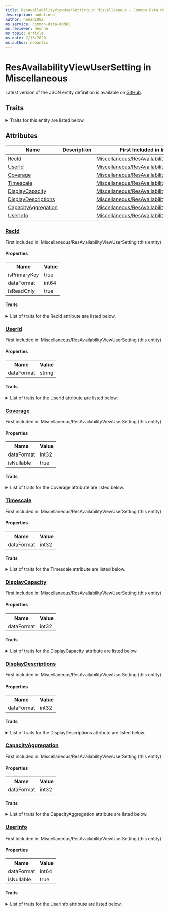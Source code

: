 ```yaml
---
title: ResAvailabilityViewUserSetting in Miscellaneous - Common Data Model | Microsoft Docs
description: undefined
author: nenad1002
ms.service: common-data-model
ms.reviewer: deonhe
ms.topic: article
ms.date: 7/13/2020
ms.author: nebanfic
---
```


# ResAvailabilityViewUserSetting in Miscellaneous

  
 Latest version of the JSON entity definition is available on <a href="https://github.com/Microsoft/CDM/tree/master/schemaDocuments/core/operationsCommon/Tables/ProfessionalServices/ProjectManagementAndAccounting/Miscellaneous/ResAvailabilityViewUserSetting.cdm.json" target="_blank">GitHub</a>.  

## Traits

<details>
<summary>Traits for this entity are listed below.  
</summary>

**is.identifiedBy**  
  names a specifc identity attribute to use with an entity  <table><tr><th>Parameter</th><th>Value</th><th>Data type</th><th>Explanation</th></tr><tr><td>attribute</td><td>[ResAvailabilityViewUserSetting/(resolvedAttributes)/RecId](#RecId)</td><td>attribute</td><td></td></tr></table>

**is.CDM.entityVersion**  
  <table><tr><th>Parameter</th><th>Value</th><th>Data type</th><th>Explanation</th></tr><tr><td>versionNumber</td><td>"1.0"</td><td>string</td><td>semantic version number of the entity</td></tr></table>

**is.application.releaseVersion**  
  <table><tr><th>Parameter</th><th>Value</th><th>Data type</th><th>Explanation</th></tr><tr><td>releaseVersion</td><td>"10.0.13.0"</td><td>string</td><td>semantic version number of the application introducing this entity</td></tr></table>

</details>

## Attributes

|Name|Description|First Included in Instance|
|---|---|---|
|[RecId](#RecId)||<a href="ResAvailabilityViewUserSetting.md" target="_blank">Miscellaneous/ResAvailabilityViewUserSetting</a>|
|[UserId](#UserId)||<a href="ResAvailabilityViewUserSetting.md" target="_blank">Miscellaneous/ResAvailabilityViewUserSetting</a>|
|[Coverage](#Coverage)||<a href="ResAvailabilityViewUserSetting.md" target="_blank">Miscellaneous/ResAvailabilityViewUserSetting</a>|
|[Timescale](#Timescale)||<a href="ResAvailabilityViewUserSetting.md" target="_blank">Miscellaneous/ResAvailabilityViewUserSetting</a>|
|[DisplayCapacity](#DisplayCapacity)||<a href="ResAvailabilityViewUserSetting.md" target="_blank">Miscellaneous/ResAvailabilityViewUserSetting</a>|
|[DisplayDescriptions](#DisplayDescriptions)||<a href="ResAvailabilityViewUserSetting.md" target="_blank">Miscellaneous/ResAvailabilityViewUserSetting</a>|
|[CapacityAggregation](#CapacityAggregation)||<a href="ResAvailabilityViewUserSetting.md" target="_blank">Miscellaneous/ResAvailabilityViewUserSetting</a>|
|[UserInfo](#UserInfo)||<a href="ResAvailabilityViewUserSetting.md" target="_blank">Miscellaneous/ResAvailabilityViewUserSetting</a>|

### <a href=#RecId name="RecId">RecId</a>

First included in: Miscellaneous/ResAvailabilityViewUserSetting (this entity)  

#### Properties

<table><tr><th>Name</th><th>Value</th></tr><tr><td>isPrimaryKey</td><td>true</td></tr><tr><td>dataFormat</td><td>int64</td></tr><tr><td>isReadOnly</td><td>true</td></tr></table>

#### Traits

<details>
<summary>List of traits for the RecId attribute are listed below.</summary>

**is.dataFormat.integer**  
**is.dataFormat.big**  
**is.identifiedBy**  
names a specifc identity attribute to use with an entity  <table><tr><th>Parameter</th><th>Value</th><th>Data type</th><th>Explanation</th></tr><tr><td>attribute</td><td>[ResAvailabilityViewUserSetting/(resolvedAttributes)/RecId](#RecId)</td><td>attribute</td><td></td></tr></table>

**is.readOnly**  
**is.dataFormat.integer**  
**is.dataFormat.big**  
</details>

### <a href=#UserId name="UserId">UserId</a>

First included in: Miscellaneous/ResAvailabilityViewUserSetting (this entity)  

#### Properties

<table><tr><th>Name</th><th>Value</th></tr><tr><td>dataFormat</td><td>string</td></tr></table>

#### Traits

<details>
<summary>List of traits for the UserId attribute are listed below.</summary>

**is.dataFormat.character**  
**is.dataFormat.big**  
**is.dataFormat.array**  
**is.dataFormat.character**  
**is.dataFormat.array**  
</details>

### <a href=#Coverage name="Coverage">Coverage</a>

First included in: Miscellaneous/ResAvailabilityViewUserSetting (this entity)  

#### Properties

<table><tr><th>Name</th><th>Value</th></tr><tr><td>dataFormat</td><td>int32</td></tr><tr><td>isNullable</td><td>true</td></tr></table>

#### Traits

<details>
<summary>List of traits for the Coverage attribute are listed below.</summary>

**is.dataFormat.integer**  
**is.nullable**  
The attribute value may be set to NULL.  

**is.dataFormat.integer**  
</details>

### <a href=#Timescale name="Timescale">Timescale</a>

First included in: Miscellaneous/ResAvailabilityViewUserSetting (this entity)  

#### Properties

<table><tr><th>Name</th><th>Value</th></tr><tr><td>dataFormat</td><td>int32</td></tr></table>

#### Traits

<details>
<summary>List of traits for the Timescale attribute are listed below.</summary>

**is.dataFormat.integer**  
**is.dataFormat.integer**  
</details>

### <a href=#DisplayCapacity name="DisplayCapacity">DisplayCapacity</a>

First included in: Miscellaneous/ResAvailabilityViewUserSetting (this entity)  

#### Properties

<table><tr><th>Name</th><th>Value</th></tr><tr><td>dataFormat</td><td>int32</td></tr></table>

#### Traits

<details>
<summary>List of traits for the DisplayCapacity attribute are listed below.</summary>

**is.dataFormat.integer**  
**is.dataFormat.integer**  
</details>

### <a href=#DisplayDescriptions name="DisplayDescriptions">DisplayDescriptions</a>

First included in: Miscellaneous/ResAvailabilityViewUserSetting (this entity)  

#### Properties

<table><tr><th>Name</th><th>Value</th></tr><tr><td>dataFormat</td><td>int32</td></tr></table>

#### Traits

<details>
<summary>List of traits for the DisplayDescriptions attribute are listed below.</summary>

**is.dataFormat.integer**  
**is.dataFormat.integer**  
</details>

### <a href=#CapacityAggregation name="CapacityAggregation">CapacityAggregation</a>

First included in: Miscellaneous/ResAvailabilityViewUserSetting (this entity)  

#### Properties

<table><tr><th>Name</th><th>Value</th></tr><tr><td>dataFormat</td><td>int32</td></tr></table>

#### Traits

<details>
<summary>List of traits for the CapacityAggregation attribute are listed below.</summary>

**is.dataFormat.integer**  
**is.dataFormat.integer**  
</details>

### <a href=#UserInfo name="UserInfo">UserInfo</a>

First included in: Miscellaneous/ResAvailabilityViewUserSetting (this entity)  

#### Properties

<table><tr><th>Name</th><th>Value</th></tr><tr><td>dataFormat</td><td>int64</td></tr><tr><td>isNullable</td><td>true</td></tr></table>

#### Traits

<details>
<summary>List of traits for the UserInfo attribute are listed below.</summary>

**is.dataFormat.integer**  
**is.dataFormat.big**  
**is.nullable**  
The attribute value may be set to NULL.  

**is.dataFormat.integer**  
**is.dataFormat.big**  
</details>
